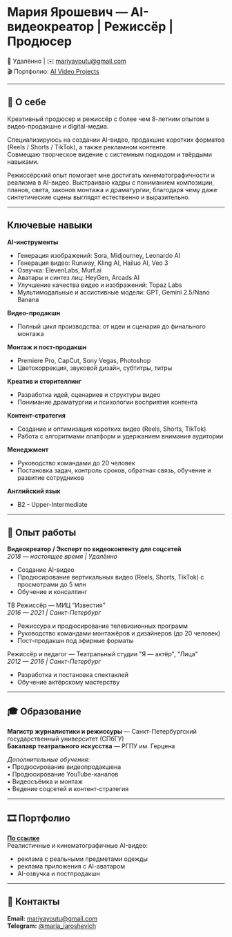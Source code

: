 #  Мария Ярошевич — AI-видеокреатор | Режиссёр | Продюсер  
📍 Удалённо | ✉️ mariyayoutu@gmail.com  
🎬 Портфолио: [AI Video Projects](https://drive.google.com/drive/folders/1SJOaql9RhZ61FJm81mVhurkjx3EFur1_?usp=sharing) 

---

## 🌟 О себе  
Креативный продюсер и режиссёр с более чем 8-летним опытом в видео-продакшне и digital-медиа.  

Специализируюсь на создании AI-видео, продакшне коротких форматов (Reels / Shorts / TikTok), а также рекламном контенте.  
Совмещаю творческое видение с системным подходом и твёрдыми навыками.

Режиссёрский опыт помогает мне достигать кинематографичности и реализма в AI-видео. Выстраиваю кадры с пониманием композиции, планов, света, законов монтажа и драматургии, благодаря чему даже синтетические сцены выглядят естественно и выразительно.

---

## Ключевые навыки

**AI-инструменты**
- Генерация изображений: Sora, Midjourney, Leonardo AI  
- Генерация видео: Runway, Kling AI, Hailuo AI, Veo 3 
- Озвучка: ElevenLabs, Murf.ai  
- Аватары и синтез лиц: HeyGen, Arcads AI 
- Улучшение качества видео и изображений: Topaz Labs  
- Мультимодальные и ассистивные модели: GPT, Gemini 2.5/Nano Banana 

**Видео-продакшн**
- Полный цикл производства: от идеи и сценария до финального монтажа  

**Монтаж и пост-продакшн**
- Premiere Pro, CapCut, Sony Vegas, Photoshop  
- Цветокоррекция, звуковой дизайн, субтитры, титры  

**Креатив и сторителлинг**
- Разработка идей, сценариев и структуры видео  
- Понимание драматургии и психологии восприятия контента  

**Контент-стратегия**
- Создание и оптимизация коротких видео (Reels, Shorts, TikTok)  
- Работа с алгоритмами платформ и удержанием внимания аудитории  

**Менеджмент**
- Руководство командами до 20 человек  
- Постановка задач, контроль сроков, обратная связь, обучение и развитие сотрудников  

**Английский язык**
- B2 - Upper-Intermediate

---

## 💼 Опыт работы  

**Видеокреатор / Эксперт по видеоконтенту для соцсетей**  
_2018 — настоящее время | Удалённо_
- Создание AI-видео    
- Продюсирование вертикальных видео (Reels, Shorts, TikTok) с просмотрами до 5 млн  
- Обучение и консалтинг  

ТВ Режиссёр — МИЦ "Известия"  
_2016 — 2021 | Санкт-Петербург_  
- Режиссура и продюсирование телевизионных программ
- Руководство командами монтажёров и дизайнеров (до 20 человек)   
- Пост-продакшн под эфирные форматы  

Режиссёр и педагог — Театральный студии "Я — актёр", "Лица"  
_2012 — 2016 | Санкт-Петербург_  
- Разработка и постановка спектаклей  
- Обучение актёрскому мастерству  

---

## 🎓 Образование  

**Магистр журналистики и режиссуры** — Санкт-Петербургский государственный университет (СПбГУ)  
**Бакалавр театрального искусства** — РГПУ им. Герцена 

_Дополнительные обучения:_  
• Продюсирование видеопродакшена  
• Продюсирование YouTube-каналов  
• Видеосъёмка и монтаж  
• Ведение соцсетей и контент-стратегия 

---

## 🎞️ Портфолио  

[**По ссылке**](https://drive.google.com/drive/folders/1SJOaql9RhZ61FJm81mVhurkjx3EFur1_?usp=sharing)  
Реалистичные и кинематографичные AI-видео:  
- реклама с реальными предметами одежды  
- реклама приложения с AI-аватаром  
- AI-озвучка и постпродакшн  


---

## 📧 Контакты 

**Email:** [mariyayoutu@gmail.com](mailto:mariyayoutu@gmail.com)  
**Telegram:** [@maria_iaroshevich](https://t.me/maria_iaroshevich)  


